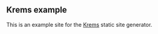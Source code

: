 ## Krems example

This is an example site for the [Krems](https://github.com/mreider/krems) static site generator.
